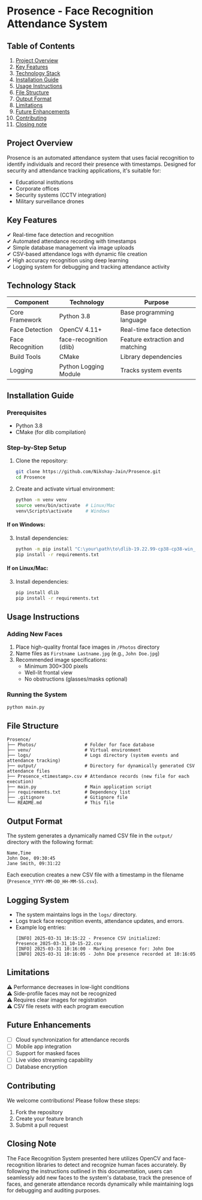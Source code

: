 # Prosence - Face Recognition Attendance System

## Table of Contents
1. [Project Overview](#project-overview)
2. [Key Features](#key-features)
3. [Technology Stack](#technology-stack)
4. [Installation Guide](#installation-guide)
5. [Usage Instructions](#usage-instructions)
6. [File Structure](#file-structure)
7. [Output Format](#output-format)
8. [Limitations](#limitations)
9. [Future Enhancements](#future-enhancements)
10. [Contributing](#contributing)
11. [Closing note](#closing-note)

## Project Overview
Prosence is an automated attendance system that uses facial recognition to identify individuals and record their presence with timestamps. Designed for security and attendance tracking applications, it's suitable for:
- Educational institutions
- Corporate offices
- Security systems (CCTV integration)
- Military surveillance drones

## Key Features
✔ Real-time face detection and recognition  
✔ Automated attendance recording with timestamps  
✔ Simple database management via image uploads  
✔ CSV-based attendance logs with dynamic file creation  
✔ High accuracy recognition using deep learning  
✔ Logging system for debugging and tracking attendance activity  

## Technology Stack
| Component | Technology | Purpose |
|-----------|------------|---------|
| Core Framework | Python 3.8 | Base programming language |
| Face Detection | OpenCV 4.11+ | Real-time face detection |
| Face Recognition | face-recognition (dlib) | Feature extraction and matching |
| Build Tools | CMake | Library dependencies |
| Logging | Python Logging Module | Tracks system events |

## Installation Guide

### Prerequisites
- Python 3.8
- CMake (for dlib compilation)

### Step-by-Step Setup
1. Clone the repository:
   ```bash
   git clone https://github.com/Nikshay-Jain/Prosence.git
   cd Prosence
   ```

2. Create and activate virtual environment:
   ```bash
   python -m venv venv
   source venv/bin/activate  # Linux/Mac
   venv\Scripts\activate     # Windows
   ```

#### If on Windows:

3. Install dependencies:
   ```bash
   python -m pip install "C:\your\path\to\dlib-19.22.99-cp38-cp38-win_amd64.whl"
   pip install -r requirements.txt
   ```

#### If on Linux/Mac:
3. Install dependencies:
   ```bash
   pip install dlib
   pip install -r requirements.txt
   ```

## Usage Instructions

### Adding New Faces
1. Place high-quality frontal face images in `/Photos` directory
2. Name files as `Firstname Lastname.jpg` (e.g., `John Doe.jpg`)
3. Recommended image specifications:
   - Minimum 300×300 pixels
   - Well-lit frontal view
   - No obstructions (glasses/masks optional)

### Running the System
```bash
python main.py
```

## File Structure
```
Prosence/
├── Photos/                  # Folder for face database
├── venv/                    # Virtual environment
├── logs/                    # Logs directory (system events and attendance tracking)
├── output/                  # Directory for dynamically generated CSV attendance files
├── Presence_<timestamp>.csv # Attendance records (new file for each execution)
├── main.py                  # Main application script
├── requirements.txt         # Dependency list
├── .gitignore               # Gitignore file
└── README.md                # This file
```

## Output Format
The system generates a dynamically named CSV file in the `output/` directory with the following format:
```csv
Name,Time
John Doe, 09:30:45
Jane Smith, 09:31:22
```
Each execution creates a new CSV file with a timestamp in the filename (`Presence_YYYY-MM-DD_HH-MM-SS.csv`).

## Logging System
- The system maintains logs in the `logs/` directory.
- Logs track face recognition events, attendance updates, and errors.
- Example log entries:
  ```
  [INFO] 2025-03-31 10:15:22 - Presence CSV initialized: Presence_2025-03-31_10-15-22.csv
  [INFO] 2025-03-31 10:16:00 - Marking presence for: John Doe
  [INFO] 2025-03-31 10:16:05 - John Doe presence recorded at 10:16:05
  ```

## Limitations
⚠ Performance decreases in low-light conditions  
⚠ Side-profile faces may not be recognized  
⚠ Requires clear images for registration  
⚠ CSV file resets with each program execution  

## Future Enhancements
- [ ] Cloud synchronization for attendance records
- [ ] Mobile app integration
- [ ] Support for masked faces
- [ ] Live video streaming capability
- [ ] Database encryption

## Contributing
We welcome contributions! Please follow these steps:
1. Fork the repository
2. Create your feature branch
3. Submit a pull request

## Closing Note
The Face Recognition System presented here utilizes OpenCV and face-recognition libraries to detect and recognize human faces accurately. By following the instructions outlined in this documentation, users can seamlessly add new faces to the system's database, track the presence of faces, and generate attendance records dynamically while maintaining logs for debugging and auditing purposes.